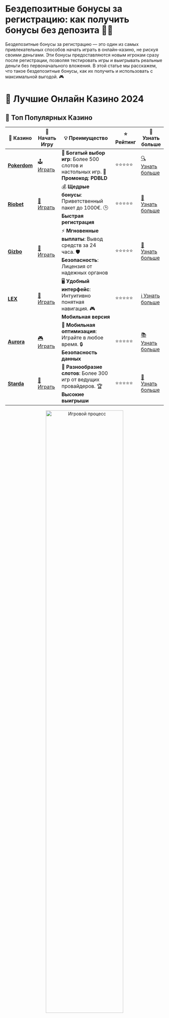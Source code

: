 # **Бездепозитные бонусы за регистрацию: как получить бонусы без депозита 🎉💸**

Бездепозитные бонусы за регистрацию — это один из самых привлекательных способов начать играть в онлайн-казино, не рискуя своими деньгами. Эти бонусы предоставляются новым игрокам сразу после регистрации, позволяя тестировать игры и выигрывать реальные деньги без первоначального вложения. В этой статье мы расскажем, что такое бездепозитные бонусы, как их получить и использовать с максимальной выгодой. 🎮

# 🎰 Лучшие Онлайн Казино 2024

## 🌟 Топ Популярных Казино

| 🎲 **Казино** | 🔗 **Начать Игру** | 💡 **Преимущество** | ⭐ **Рейтинг** | 🔗 **Узнать больше** |
|--------------|---------------------|---------------------|----------------|----------------------|
| [**Pokerdom**](https://brandplay.link/4k77v2yx) | [🕹️ Играть](https://brandplay.link/4k77v2yx) | 🎉 **Богатый выбор игр**: Более 500 слотов и настольных игр. 🎁 **Промокод**: **PDBLD** | ⭐⭐⭐⭐⭐ | [🔍 Узнать больше](https://brandplay.link/4k77v2yx) |
| [**Riobet**](https://brandplay.link/7xBLTPyj) | [🎰 Играть](https://brandplay.link/7xBLTPyj) | 💰 **Щедрые бонусы**: Приветственный пакет до 1000€. 🕒 **Быстрая регистрация** | ⭐⭐⭐⭐⭐ | [📖 Узнать больше](https://brandplay.link/7xBLTPyj) |
| [**Gizbo**](https://brandplay.link/bprXw4YV) | [🎲 Играть](https://brandplay.link/bprXw4YV) | ⚡ **Мгновенные выплаты**: Вывод средств за 24 часа. 🛡️ **Безопасность**: Лицензия от надежных органов | ⭐⭐⭐⭐⭐ | [📝 Узнать больше](https://brandplay.link/bprXw4YV) |
| [**LEX**](https://brandplay.link/zW4hdDFV) | [🤑 Играть](https://brandplay.link/zW4hdDFV) | 🖥️ **Удобный интерфейс**: Интуитивно понятная навигация. 🎮 **Мобильная версия** | ⭐⭐⭐⭐⭐ | [ℹ️ Узнать больше](https://brandplay.link/zW4hdDFV) |
| [**Aurora**](https://10trafic-stat2.com/click/668546556bcc6313411604bd/6766/13032/subaccount) | [🎮 Играть](https://10trafic-stat2.com/click/668546556bcc6313411604bd/6766/13032/subaccount) | 📱 **Мобильная оптимизация**: Играйте в любое время. 🔒 **Безопасность данных** | ⭐⭐⭐⭐⭐ | [📚 Узнать больше](https://10trafic-stat2.com/click/668546556bcc6313411604bd/6766/13032/subaccount) |
| [**Starda**](https://brandplay.link/fB7xwRFL) | [🎯 Играть](https://brandplay.link/fB7xwRFL) | 🎰 **Разнообразие слотов**: Более 300 игр от ведущих провайдеров. 🏆 **Высокие выигрыши** | ⭐⭐⭐⭐⭐ | [🔎 Узнать больше](https://brandplay.link/fB7xwRFL) |

<div align="center">
    <img src="https://i.pinimg.com/originals/87/9e/b9/879eb9354dd0699582408b68f2e253b2.gif" alt="Игровой процесс" width="70%">
</div>

## 💎 Лучшие Бонусы и Акции

| 🎲 **Казино** | 🔗 **Начать Игру** | 💡 **Преимущество** | ⭐ **Рейтинг** | 🔗 **Узнать больше** |
|--------------|---------------------|---------------------|----------------|----------------------|
| [**Kometa**](https://brandplay.link/8ZymQJV8) | [🎰 Играть](https://brandplay.link/8ZymQJV8) | 🎁 **Эксклюзивные бонусы**: Регулярные акции и промо. 🔄 **Программы лояльности** | ⭐⭐⭐⭐☆ | [🔍 Узнать больше](https://brandplay.link/8ZymQJV8) |
| [**R7**](https://brandplay.link/bMd3Yjsw) | [🕹️ Играть](https://brandplay.link/bMd3Yjsw) | 🕒 **Круглосуточная поддержка**: Всегда на связи. 💸 **Высокие лимиты** | ⭐⭐⭐⭐☆ | [📖 Узнать больше](https://brandplay.link/bMd3Yjsw) |
| [**7K**](https://brandplay.link/BvQyFShp) | [🎲 Играть](https://brandplay.link/BvQyFShp) | 🌟 **Эксклюзивные бонусы**: Только для VIP игроков. 🎉 **Сезонные акции** | ⭐⭐⭐⭐☆ | [📝 Узнать больше](https://brandplay.link/BvQyFShp) |
| [**Kent**](https://brandplay.link/Fv2WP3js) | [🤑 Играть](https://brandplay.link/Fv2WP3js) | 📈 **Высокий RTP**: Более 98%. 💼 **Профессиональная поддержка** | ⭐⭐⭐⭐☆ | [ℹ️ Узнать больше](https://brandplay.link/Fv2WP3js) |
| [**1Xslots**](https://brandplay.link/hSB1khtr) | [🎮 Играть](https://brandplay.link/hSB1khtr) | 🎉 **Множество акций**: Еженедельные бонусы и турниры. 🛡️ **Безопасность** | ⭐⭐⭐⭐☆ | [📚 Узнать больше](https://brandplay.link/hSB1khtr) |
| [**Gama**](https://brandplay.link/j6NMKsDz) | [🎯 Играть](https://brandplay.link/j6NMKsDz) | 🔍 **Интуитивный интерфейс**: Легкость использования. 🏅 **Престижные турниры** | ⭐⭐⭐⭐☆ | [🔎 Узнать больше](https://brandplay.link/j6NMKsDz) |

<div align="center">
    <img src="https://i.pinimg.com/originals/87/9e/b9/879eb9354dd0699582408b68f2e253b2.gif" alt="Игровой процесс" width="70%">
</div>

## 🚀 Быстрые Выигрыши и Поддержка

| 🎲 **Казино** | 🔗 **Начать Игру** | 💡 **Преимущество** | ⭐ **Рейтинг** | 🔗 **Узнать больше** |
|--------------|---------------------|---------------------|----------------|----------------------|
| [**Onion**](https://brandplay.link/zBGRVpQ9) | [🎰 Играть](https://brandplay.link/zBGRVpQ9) | 🤑 **Низкие ставки**: Идеально для начинающих. 🔄 **Быстрые выводы** | ⭐⭐⭐⭐☆ | [🔍 Узнать больше](https://brandplay.link/zBGRVpQ9) |
| [**Чемпион**](https://temon-gter.cfd/go/lRq?p80412p304504pcc44t17455) | [🕹️ Играть](https://temon-gter.cfd/go/lRq?p80412p304504pcc44t17455) | 🏅 **Лояльная программа**: Награды за активность. 🎁 **Ежемесячные бонусы** | ⭐⭐⭐⭐☆ | [📖 Узнать больше](https://temon-gter.cfd/go/lRq?p80412p304504pcc44t17455) |
| [**Vavada**](https://vavadapartner.pro/?promo=ea5c9275-6854-4505-94fc-95ab18221945-linkb2) | [🎲 Играть](https://vavadapartner.pro/?promo=ea5c9275-6854-4505-94fc-95ab18221945-linkb2) | 🚀 **Быстрая регистрация**: Начните играть мгновенно. 🔐 **Безопасные транзакции** | ⭐⭐⭐⭐☆ | [📝 Узнать больше](https://vavadapartner.pro/?promo=ea5c9275-6854-4505-94fc-95ab18221945-linkb2) |
| [**Friends**](https://gofriends.kim/linkb2) | [🤑 Играть](https://gofriends.kim/linkb2) | 🤝 **Социальные игры**: Играйте с друзьями. 🌐 **Мультиплатформенность** | ⭐⭐⭐⭐☆ | [ℹ️ Узнать больше](https://gofriends.kim/linkb2) |
| [**1WIN**](https://brandplay.link/smXVpBbG) | [🎮 Играть](https://brandplay.link/smXVpBbG) | 🏆 **Спортивные ставки**: Широкий выбор видов спорта. 💵 **Высокие коэффициенты** | ⭐⭐⭐⭐☆ | [📚 Узнать больше](https://brandplay.link/smXVpBbG) |
| [**Drip**](https://drp-ircp01.com/c07e6a3db) | [🎯 Играть](https://drp-ircp01.com/c07e6a3db) | 🌐 **Инновационные игры**: Новейшие игровые технологии. 🛡️ **Высокая безопасность** | ⭐⭐⭐⭐☆ | [🔎 Узнать больше](https://drp-ircp01.com/c07e6a3db) |
| [**JoyCasino**](https://rpc30.call2me.pro/?/ru/registration?apkpop=0&partner=p24970p3291217pc98f) | [🎰 Играть](https://rpc30.call2me.pro/?/ru/registration?apkpop=0&partner=p24970p3291217pc98f) | 🎁 **Приятные бонусы**: Ежедневные акции и подарки. 🕹️ **Разнообразие игр** | ⭐⭐⭐⭐☆ | [🔍 Узнать больше](https://rpc30.call2me.pro/?/ru/registration?apkpop=0&partner=p24970p3291217pc98f) |

<div align="center">
    <img src="https://i.pinimg.com/originals/87/9e/b9/879eb9354dd0699582408b68f2e253b2.gif" alt="Игровой процесс" width="70%">
</div>
---

✨ **Выбирайте лучшее казино для себя и наслаждайтесь игрой! Удачи!** ✨
![Бездепозитные бонусы](https://i.pinimg.com/originals/a9/29/6e/a9296ea1cf6a7c20a985e593451f0323.png)

### 1. **Что такое бездепозитные бонусы за регистрацию?** 🎁

Бездепозитные бонусы — это тип бонуса, который онлайн-казино предоставляет новым игрокам за регистрацию без необходимости вносить депозит. Эти бонусы могут быть в виде фриспинов, бонусных средств или других предложений, которые позволяют вам начать игру и выигрывать без риска потерять собственные деньги.

### 2. **Как получить бездепозитные бонусы за регистрацию?** 💥

Получение бездепозитных бонусов за регистрацию — это простая и быстрая процедура. Вот шаги, которые нужно выполнить:

- **Выбор казино**: Найдите онлайн-казино, которое предлагает бездепозитные бонусы за регистрацию. Многие казино предоставляют такие бонусы новым игрокам как часть своей рекламной кампании.
- **Регистрация аккаунта**: Чтобы получить бездепозитный бонус, нужно создать новый аккаунт в казино. Процесс регистрации обычно занимает всего несколько минут.
- **Применение бонуса**: После регистрации вы получите бонус, который можно использовать для игры в автоматах или других играх казино. Это может быть, например, 20 фриспинов на определённый слот или $10 в бонусных средствах.

### 3. **Типы бездепозитных бонусов** 💳

- **Фриспины**: Это бесплатные вращения на определённом слоте. Обычно фриспины даются для популярного автомата, такого как **Starburst** или **Book of Dead**. Вы можете выиграть реальные деньги, не рискуя своими средствами.
- **Бонусные деньги**: Казино может предоставить бонусные деньги, которые можно использовать на любые игры. Обычно такие бонусы имеют ограничения по ставкам и времени использования.
- **Кэшбэк**: Некоторые казино предлагают бездепозитные кэшбэки, которые возвращают часть проигранных средств за определённый период времени. Это отличная возможность снизить риски и продолжить игру.

### 4. **Как использовать бездепозитные бонусы максимально эффективно?** 🏆

- **Чтение условий бонуса**: Внимательно ознакомьтесь с правилами и условиями получения бонуса. Часто бывают требования по отыгрышу (wagering), которые нужно выполнить, прежде чем можно будет вывести выигрыш.
- **Играйте в популярные слоты**: Используйте бонусы для игры в популярные слоты, которые часто имеют более высокие шансы на выигрыш, такие как **Gonzo’s Quest** или **Sweet Bonanza**.
- **Пробуйте новые игры**: Бездепозитные бонусы — это отличный способ опробовать новые слоты и игры, не рискуя своими деньгами. В некоторых казино можно использовать бонусы для игр с джекпотами или другими особенностями.

### 5. **Преимущества бездепозитных бонусов** 🌟

- **Без риска**: Вы получаете шанс выиграть реальные деньги без необходимости вносить депозит, что делает эти бонусы идеальными для новичков.
- **Тестирование казино**: Бездепозитные бонусы позволяют вам оценить качество казино, его интерфейс, поддержку и игровой процесс, прежде чем делать депозит.
- **Дополнительные шансы на выигрыш**: Получив бездепозитный бонус, вы увеличиваете свои шансы на получение выигрыша, даже если не планируете сразу вносить деньги.

### 6. **Популярные казино с бездепозитными бонусами** 🎰

Многие онлайн-казино предлагают бездепозитные бонусы за регистрацию. Некоторые из самых популярных предложений включают фриспины на известные слоты или бонусы на первые игры. Ищите казино с хорошими отзывами, понятными условиями и быстрой выплатой выигрышей.

### 7. **Заключение: играйте без риска и выигрывайте!** 🏅

Бездепозитные бонусы за регистрацию — это отличная возможность начать играть в онлайн-казино без необходимости вкладывать деньги. Это идеальный способ для новичков узнать, как работают азартные игры, а для опытных игроков — возможность получить дополнительные средства или фриспины для игры. Обязательно читайте условия бонуса, выбирайте лучшие казино и наслаждайтесь игрой без риска! 💸🍀

